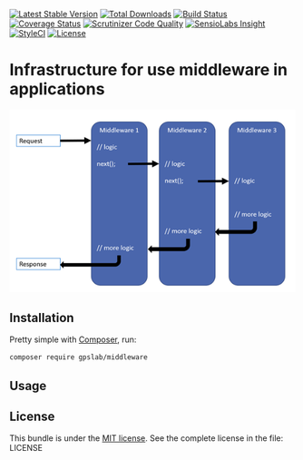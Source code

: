 [![Latest Stable Version](https://img.shields.io/packagist/v/gpslab/middleware.svg?maxAge=3600&label=stable)](https://packagist.org/packages/gpslab/middleware)
[![Total Downloads](https://img.shields.io/packagist/dt/gpslab/middleware.svg?maxAge=3600)](https://packagist.org/packages/gpslab/middleware)
[![Build Status](https://img.shields.io/travis/gpslab/middleware.svg?maxAge=3600)](https://travis-ci.org/gpslab/middleware)
[![Coverage Status](https://img.shields.io/coveralls/gpslab/middleware.svg?maxAge=3600)](https://coveralls.io/github/gpslab/middleware?branch=master)
[![Scrutinizer Code Quality](https://img.shields.io/scrutinizer/g/gpslab/middleware.svg?maxAge=3600)](https://scrutinizer-ci.com/g/gpslab/middleware/?branch=master)
[![SensioLabs Insight](https://img.shields.io/sensiolabs/i/ed9115e0-283f-4799-993c-3777a044114d.svg?maxAge=3600&label=SLInsight)](https://insight.sensiolabs.com/projects/ed9115e0-283f-4799-993c-3777a044114d)
[![StyleCI](https://styleci.io/repos/92312680/shield?branch=master)](https://styleci.io/repos/92312680)
[![License](https://img.shields.io/packagist/l/gpslab/middleware.svg?maxAge=3600)](https://github.com/gpslab/middleware)

# Infrastructure for use middleware in applications

![Request delegate pipeline](request-delegate-pipeline.png)

## Installation

Pretty simple with [Composer](http://packagist.org), run:

```sh
composer require gpslab/middleware
```

## Usage


## License

This bundle is under the [MIT license](http://opensource.org/licenses/MIT). See the complete license in the file: LICENSE
